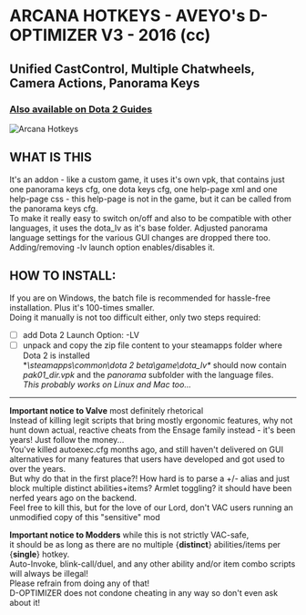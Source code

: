 # ARCANA HOTKEYS - AVEYO's D-OPTIMIZER V3 - 2016 (cc)  
## Unified CastControl, Multiple Chatwheels, Camera Actions, Panorama Keys  
### [Also available on Dota 2 Guides](http://steamcommunity.com/sharedfiles/filedetails/?id=408986743)  
![Arcana Hotkeys](https://cloud.githubusercontent.com/assets/12874843/18864884/263e23c4-84a1-11e6-8d3b-1a6aaef2a08e.jpg)

## WHAT IS THIS  
It's an addon - like a custom game, it uses it's own vpk, that contains just one panorama keys cfg, one dota keys cfg, one help-page xml and one help-page css - this help-page is not in the game, but it can be called from the panorama keys cfg.  
To make it really easy to switch on/off and also to be compatible with other languages, it uses the dota_lv as it's base folder. Adjusted panorama language settings for the various GUI changes are dropped there too. Adding/removing -lv launch option enables/disables it.  

## HOW TO INSTALL:  
If you are on Windows, the batch file is recommended for hassle-free installation. Plus it's 100-times smaller.  
Doing it manually is not too difficult either, only two steps required:  
- [ ] add Dota 2 Launch Option: -LV
- [ ] unpack and copy the zip file content to your steamapps folder where Dota 2 is installed  
**\steamapps\common\dota 2 beta\game\dota_lv\** should now contain _pak01_dir.vpk_ and the _panorama_ subfolder with the language files.  
_This probably works on Linux and Mac too..._

---

**Important notice to Valve** most definitely rhetorical  
 Instead of killing legit scripts that bring mostly ergonomic features, why not hunt down actual, reactive cheats from the Ensage family instead - it's been years! Just follow the money...  
 You've killed autoexec.cfg months ago, and still haven't delivered on GUI alternatives for many features that users have developed and got used to over the years.  
 But why do that in the first place?! How hard is to parse a +/- alias and just block multiple distinct abilities+items? Armlet toggling? it should have been nerfed years ago on the backend.  
 Feel free to kill this, but for the love of our Lord, don't VAC users running an unmodified copy of this "sensitive" mod  

**Important notice to Modders** while this is not strictly VAC-safe,  
 it should be as long as there are no multiple {**distinct**} abilities/items per {**single**} hotkey.  
 Auto-Invoke, blink-call/duel, and any other ability and/or item combo scripts will always be illegal!  
 Please refrain from doing any of that!  
 D-OPTIMIZER does not condone cheating in any way so don't even ask about it!
